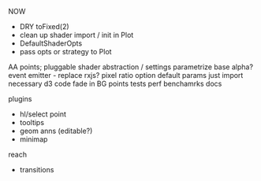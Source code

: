 
NOW
- DRY toFixed(2)
- clean up shader import / init in Plot
- DefaultShaderOpts
- pass opts or strategy to Plot

AA points; pluggable shader abstraction / settings
parametrize base alpha?
event emitter - replace rxjs?
pixel ratio option
default params
just import necessary d3 code
fade in BG points
tests
perf benchamrks
docs

plugins
- hl/select point
- tooltips
- geom anns (editable?)
- minimap

reach
- transitions